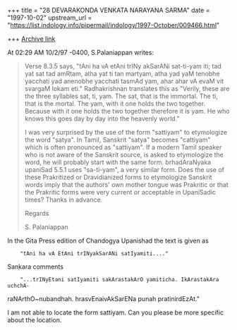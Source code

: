 +++
title = "28 DEVARAKONDA VENKATA NARAYANA SARMA"
date = "1997-10-02"
upstream_url = "https://list.indology.info/pipermail/indology/1997-October/009466.html"

+++
[Archive link](https://list.indology.info/pipermail/indology/1997-October/009466.html)

At 02:29 AM 10/2/97 -0400, S.Palaniappan writes:

>Verse 8.3.5 says, "tAni ha vA etAni trINy akSarANi sat-ti-yam iti; tad yat
>sat tad amRtam, atha yat ti tan martyam, atha yad yaM tenobhe yacchati yad
>anenobhe yacchati tasmAd yam, ahar ahar vA evaM  vit svargaM lokam eti."
>Radhakrishnan translates this as "Verily, these are the three syllables sat,
>ti, yam. The sat, that is the immortal. The ti, that is the mortal. The yam,
>with it one holds the two together. Because with it one holds the two
>together therefore it is yam. He who knows this goes day by day into the
>heavenly world."
>
>I was very surprised by the use of the form "sattiyam" to etymologize the
>word "satya". In Tamil, Sanskrit "satya" becomes "cattiyam" which is often
>pronounced as "sattiyam". If a modern Tamil speaker who is not aware of the
>Sanskrit source, is asked to etymologize the word, he will probably start
>with the same form. brhadAraNyaka upaniSad 5.5.1 uses "sa-ti-yam", a very
>similar form. Does the use of these Prakritized or Dravidianized forms to
>etymologize Sanskrit words imply that the authors' own mother tongue was
>Prakritic or that the Prakritic forms were very current or acceptable in
>UpaniSadic times?  Thanks in advance.
>
>Regards
>
>S. Palaniappan
>
>

In the Gita Press edition of Chandogya Upanishad the text is given as

        "tAni ha vA EtAni trINyakSarANi satIyamiti...."

Sankara comments

        "...trINyEtani satIyamiti sakArastakArO yamiticha. IkArastakAra uchchA-
raNArthO~nubandhah. hrasvEnaivAkSarENa punah pratinirdEzAt."

I am not able to locate the form sattiyam. Can you
please be more specific about the location.



